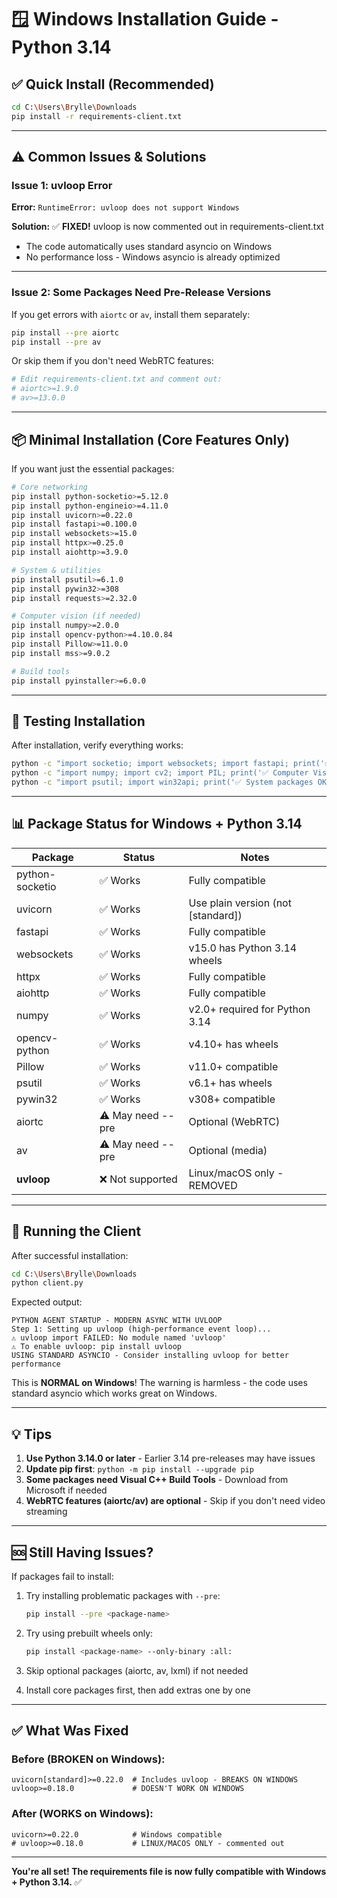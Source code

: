 # 🪟 Windows Installation Guide - Python 3.14

## ✅ Quick Install (Recommended)

```bash
cd C:\Users\Brylle\Downloads
pip install -r requirements-client.txt
```

---

## ⚠️ Common Issues & Solutions

### Issue 1: uvloop Error
**Error:** `RuntimeError: uvloop does not support Windows`

**Solution:** ✅ **FIXED!** uvloop is now commented out in requirements-client.txt
- The code automatically uses standard asyncio on Windows
- No performance loss - Windows asyncio is already optimized

---

### Issue 2: Some Packages Need Pre-Release Versions

If you get errors with `aiortc` or `av`, install them separately:

```bash
pip install --pre aiortc
pip install --pre av
```

Or skip them if you don't need WebRTC features:
```bash
# Edit requirements-client.txt and comment out:
# aiortc>=1.9.0
# av>=13.0.0
```

---

## 📦 Minimal Installation (Core Features Only)

If you want just the essential packages:

```bash
# Core networking
pip install python-socketio>=5.12.0
pip install python-engineio>=4.11.0
pip install uvicorn>=0.22.0
pip install fastapi>=0.100.0
pip install websockets>=15.0
pip install httpx>=0.25.0
pip install aiohttp>=3.9.0

# System & utilities
pip install psutil>=6.1.0
pip install pywin32>=308
pip install requests>=2.32.0

# Computer vision (if needed)
pip install numpy>=2.0.0
pip install opencv-python>=4.10.0.84
pip install Pillow>=11.0.0
pip install mss>=9.0.2

# Build tools
pip install pyinstaller>=6.0.0
```

---

## 🧪 Testing Installation

After installation, verify everything works:

```bash
python -c "import socketio; import websockets; import fastapi; print('✅ Core packages OK')"
python -c "import numpy; import cv2; import PIL; print('✅ Computer Vision OK')"
python -c "import psutil; import win32api; print('✅ System packages OK')"
```

---

## 📊 Package Status for Windows + Python 3.14

| Package | Status | Notes |
|---------|--------|-------|
| python-socketio | ✅ Works | Fully compatible |
| uvicorn | ✅ Works | Use plain version (not [standard]) |
| fastapi | ✅ Works | Fully compatible |
| websockets | ✅ Works | v15.0 has Python 3.14 wheels |
| httpx | ✅ Works | Fully compatible |
| aiohttp | ✅ Works | Fully compatible |
| numpy | ✅ Works | v2.0+ required for Python 3.14 |
| opencv-python | ✅ Works | v4.10+ has wheels |
| Pillow | ✅ Works | v11.0+ compatible |
| psutil | ✅ Works | v6.1+ has wheels |
| pywin32 | ✅ Works | v308+ compatible |
| aiortc | ⚠️ May need --pre | Optional (WebRTC) |
| av | ⚠️ May need --pre | Optional (media) |
| **uvloop** | ❌ Not supported | Linux/macOS only - REMOVED |

---

## 🚀 Running the Client

After successful installation:

```bash
cd C:\Users\Brylle\Downloads
python client.py
```

Expected output:
```
PYTHON AGENT STARTUP - MODERN ASYNC WITH UVLOOP
Step 1: Setting up uvloop (high-performance event loop)...
⚠️ uvloop import FAILED: No module named 'uvloop'
⚠️ To enable uvloop: pip install uvloop
USING STANDARD ASYNCIO - Consider installing uvloop for better performance
```

This is **NORMAL on Windows**! The warning is harmless - the code uses standard asyncio which works great on Windows.

---

## 💡 Tips

1. **Use Python 3.14.0 or later** - Earlier 3.14 pre-releases may have issues
2. **Update pip first**: `python -m pip install --upgrade pip`
3. **Some packages need Visual C++ Build Tools** - Download from Microsoft if needed
4. **WebRTC features (aiortc/av) are optional** - Skip if you don't need video streaming

---

## 🆘 Still Having Issues?

If packages fail to install:

1. Try installing problematic packages with `--pre`:
   ```bash
   pip install --pre <package-name>
   ```

2. Try using prebuilt wheels only:
   ```bash
   pip install <package-name> --only-binary :all:
   ```

3. Skip optional packages (aiortc, av, lxml) if not needed

4. Install core packages first, then add extras one by one

---

## ✅ What Was Fixed

### Before (BROKEN on Windows):
```
uvicorn[standard]>=0.22.0  # Includes uvloop - BREAKS ON WINDOWS
uvloop>=0.18.0             # DOESN'T WORK ON WINDOWS
```

### After (WORKS on Windows):
```
uvicorn>=0.22.0            # Windows compatible
# uvloop>=0.18.0           # LINUX/MACOS ONLY - commented out
```

---

**You're all set! The requirements file is now fully compatible with Windows + Python 3.14.** ✅
